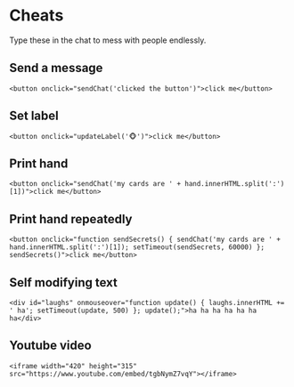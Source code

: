 # Cheats
Type these in the chat to mess with people endlessly.

## Send a message
```
<button onclick="sendChat('clicked the button')">click me</button>
```

## Set label
```
<button onclick="updateLabel('🐵')">click me</button>
```

## Print hand
```
<button onclick="sendChat('my cards are ' + hand.innerHTML.split(':')[1])">click me</button>
```

## Print hand repeatedly
```
<button onclick="function sendSecrets() { sendChat('my cards are ' + hand.innerHTML.split(':')[1]); setTimeout(sendSecrets, 60000) }; sendSecrets()">click me</button>
```

## Self modifying text
```
<div id="laughs" onmouseover="function update() { laughs.innerHTML += ' ha'; setTimeout(update, 500) }; update();">ha ha ha ha ha ha ha</div>
```

## Youtube video
```
<iframe width="420" height="315" src="https://www.youtube.com/embed/tgbNymZ7vqY"></iframe>
```
